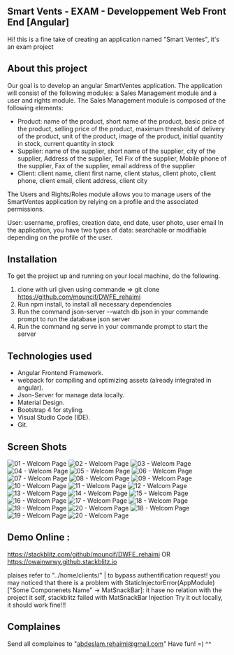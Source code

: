 ## Smart Vents - EXAM - Developpement Web Front End  [Angular]

Hi! this is a fine take of creating an application named "Smart Ventes", it's an exam project

## About this project
Our goal is to develop an angular SmartVentes application. The application will consist of the following modules: a Sales Management module and a user and rights module. The Sales Management module is composed of the following elements:

* Product: name of the product, short name of the product, basic price of the product, selling price of the product, maximum threshold of delivery of the product, unit of the product, image of the product, initial quantity in stock, current quantity in stock
* Supplier: name of the supplier, short name of the supplier, city of the supplier, Address of the supplier, Tel Fix of the supplier, Mobile phone of the supplier, Fax of the supplier, email address of the supplier
* Client: client name, client first name, client status, client photo, client phone, client email, client address, client city


The Users and Rights/Roles module allows you to manage users of the SmartVentes application by relying on a profile and the associated permissions.

User: username, profiles, creation date, end date, user photo, user email
In the application, you have two types of data: searchable or modifiable depending on the profile of the user.

## Installation

To get the project up and running on your local machine, do the following.

1. clone with url given using commande => git clone https://github.com/mouncif/DWFE_rehaimi 
2. Run npm install, to install all necessary dependencies
2. Run the command json-server --watch db.json in your commande prompt to run the database json server
4. Run the command ng serve in your commande prompt to start the server

## Technologies used

* Angular Frontend Framework.
* webpack for compiling and optimizing assets (already integrated in angular).
* Json-Server for manage data locally.
* Material Design.
* Bootstrap 4 for styling.
* Visual Studio Code (IDE).
* Git.

## Screen Shots
![01 - Welcom Page](https://github.com/mouncif/DWFE_rehaimi/blob/master/Screenshots/01%20-%20Welcome%20Page.png)
![02 - Welcom Page](https://github.com/mouncif/DWFE_rehaimi/blob/master/Screenshots/02%20-%20register%20form.png)
![03 - Welcom Page](https://github.com/mouncif/DWFE_rehaimi/blob/master/Screenshots/03%20-%20Login%20Form.png)
![04 - Welcom Page](https://github.com/mouncif/DWFE_rehaimi/blob/master/Screenshots/04%20-%20Home%20Page.png)
![05 - Welcom Page](https://github.com/mouncif/DWFE_rehaimi/blob/master/Screenshots/05%20-%20navigation.png)
![06 - Welcom Page](https://github.com/mouncif/DWFE_rehaimi/blob/master/Screenshots/06%20-%20(Client)%20Nouveau.png)
![07 - Welcom Page](https://github.com/mouncif/DWFE_rehaimi/blob/master/Screenshots/07%20-%20(Client)%20List.png)
![08 - Welcom Page](https://github.com/mouncif/DWFE_rehaimi/blob/master/Screenshots/08%20-%20(Client)%20Update.png)
![09 - Welcom Page](https://github.com/mouncif/DWFE_rehaimi/blob/master/Screenshots/09%20-%20(Client)%20Delete.png)
![10 - Welcom Page](https://github.com/mouncif/DWFE_rehaimi/blob/master/Screenshots/10%20-%20(Client)%20Abonnement%20Option.png)
![11 - Welcom Page](https://github.com/mouncif/DWFE_rehaimi/blob/master/Screenshots/11%20-%20(Produit)%20Nouveau.png)
![12 - Welcom Page](https://github.com/mouncif/DWFE_rehaimi/blob/master/Screenshots/12%20-%20(Produit)%20List.png)
![13 - Welcom Page](https://github.com/mouncif/DWFE_rehaimi/blob/master/Screenshots/13%20-%20(Produit)%20Update.png)
![14 - Welcom Page](https://github.com/mouncif/DWFE_rehaimi/blob/master/Screenshots/14%20-%20(Produit)%20Delete.png)
![15 - Welcom Page](https://github.com/mouncif/DWFE_rehaimi/blob/master/Screenshots/15%20-%20(Fournisseur)%20Nouveau.png)
![16 - Welcom Page](https://github.com/mouncif/DWFE_rehaimi/blob/master/Screenshots/16%20-%20(Fournisseur)%20List.png)
![17 - Welcom Page](https://github.com/mouncif/DWFE_rehaimi/blob/master/Screenshots/17%20-%20(Fournisseur)%20Update.png)
![18 - Welcom Page](https://github.com/mouncif/DWFE_rehaimi/blob/master/Screenshots/18%20-%20(Fournisseur)%20Delete.png)
![19 - Welcom Page](https://github.com/mouncif/DWFE_rehaimi/blob/master/Screenshots/19%20-%20(Users)%20List.png)
![20 - Welcom Page](https://github.com/mouncif/DWFE_rehaimi/blob/master/Screenshots/20%20-%20(Users)%20Block%20Access.png)
![18 - Welcom Page](https://github.com/mouncif/DWFE_rehaimi/blob/master/Screenshots/21%20-%20(Users)%20Give%20Permission%20Role.png)
![19 - Welcom Page](https://github.com/mouncif/DWFE_rehaimi/blob/master/Screenshots/22%20-%20(Connected%20User)%20Edite%20Password.png)
![20 - Welcom Page](https://github.com/mouncif/DWFE_rehaimi/blob/master/Screenshots/23%20-%20(Connected%20User)%20Edite%20email.png)
## Demo Online :
https://stackblitz.com/github/mouncif/DWFE_rehaimi
OR
https://owainwrwy.github.stackblitz.io

plaises refer to "../home/clients/" | to bypass authentification request! you may noticed that there is a problem with StaticInjectorError(AppModule)["Some Componenets Name" -> MatSnackBar]:
it hase no relation with the project it self, stackblitz failed with MatSnackBar Injection
Try it out locally, it should work fine!!!


## Complaines

Send all complaines to "abdeslam.rehaimi@gmail.com"
Have fun! =) ^^
